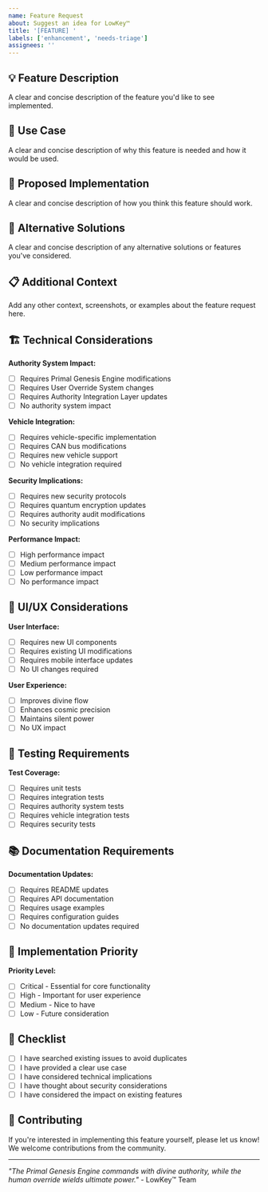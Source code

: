 ```yaml
---
name: Feature Request
about: Suggest an idea for LowKey™
title: '[FEATURE] '
labels: ['enhancement', 'needs-triage']
assignees: ''
---
```


## 💡 Feature Description

A clear and concise description of the feature you'd like to see implemented.

## 🎯 Use Case

A clear and concise description of why this feature is needed and how it would be used.

## 🔧 Proposed Implementation

A clear and concise description of how you think this feature should work.

## 🔄 Alternative Solutions

A clear and concise description of any alternative solutions or features you've considered.

## 📋 Additional Context

Add any other context, screenshots, or examples about the feature request here.

## 🏗️ Technical Considerations

**Authority System Impact:**
- [ ] Requires Primal Genesis Engine modifications
- [ ] Requires User Override System changes
- [ ] Requires Authority Integration Layer updates
- [ ] No authority system impact

**Vehicle Integration:**
- [ ] Requires vehicle-specific implementation
- [ ] Requires CAN bus modifications
- [ ] Requires new vehicle support
- [ ] No vehicle integration required

**Security Implications:**
- [ ] Requires new security protocols
- [ ] Requires quantum encryption updates
- [ ] Requires authority audit modifications
- [ ] No security implications

**Performance Impact:**
- [ ] High performance impact
- [ ] Medium performance impact
- [ ] Low performance impact
- [ ] No performance impact

## 🎨 UI/UX Considerations

**User Interface:**
- [ ] Requires new UI components
- [ ] Requires existing UI modifications
- [ ] Requires mobile interface updates
- [ ] No UI changes required

**User Experience:**
- [ ] Improves divine flow
- [ ] Enhances cosmic precision
- [ ] Maintains silent power
- [ ] No UX impact

## 🧪 Testing Requirements

**Test Coverage:**
- [ ] Requires unit tests
- [ ] Requires integration tests
- [ ] Requires authority system tests
- [ ] Requires vehicle integration tests
- [ ] Requires security tests

## 📚 Documentation Requirements

**Documentation Updates:**
- [ ] Requires README updates
- [ ] Requires API documentation
- [ ] Requires usage examples
- [ ] Requires configuration guides
- [ ] No documentation updates required

## 🚀 Implementation Priority

**Priority Level:**
- [ ] Critical - Essential for core functionality
- [ ] High - Important for user experience
- [ ] Medium - Nice to have
- [ ] Low - Future consideration

## 📝 Checklist

- [ ] I have searched existing issues to avoid duplicates
- [ ] I have provided a clear use case
- [ ] I have considered technical implications
- [ ] I have thought about security considerations
- [ ] I have considered the impact on existing features

## 🤝 Contributing

If you're interested in implementing this feature yourself, please let us know! We welcome contributions from the community.

---

*"The Primal Genesis Engine commands with divine authority, while the human override wields ultimate power."* - LowKey™ Team 